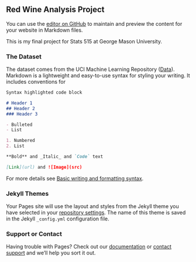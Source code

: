 ## Red Wine Analysis Project

You can use the [editor on GitHub](https://github.com/asoderlund/WineAnalysis/edit/gh-pages/index.md) to maintain and preview the content for your website in Markdown files.

This is my final project for Stats 515 at George Mason University. 

### The Dataset
The dataset comes from the UCI Machine Learning Repository ([Data](https://archive.ics.uci.edu/ml/datasets/Wine+Quality)). 
Markdown is a lightweight and easy-to-use syntax for styling your writing. It includes conventions for

```markdown
Syntax highlighted code block

# Header 1
## Header 2
### Header 3

- Bulleted
- List

1. Numbered
2. List

**Bold** and _Italic_ and `Code` text

[Link](url) and ![Image](src)
```

For more details see [Basic writing and formatting syntax](https://docs.github.com/en/github/writing-on-github/getting-started-with-writing-and-formatting-on-github/basic-writing-and-formatting-syntax).

### Jekyll Themes

Your Pages site will use the layout and styles from the Jekyll theme you have selected in your [repository settings](https://github.com/asoderlund/WineAnalysis/settings/pages). The name of this theme is saved in the Jekyll `_config.yml` configuration file.

### Support or Contact

Having trouble with Pages? Check out our [documentation](https://docs.github.com/categories/github-pages-basics/) or [contact support](https://support.github.com/contact) and we’ll help you sort it out.
